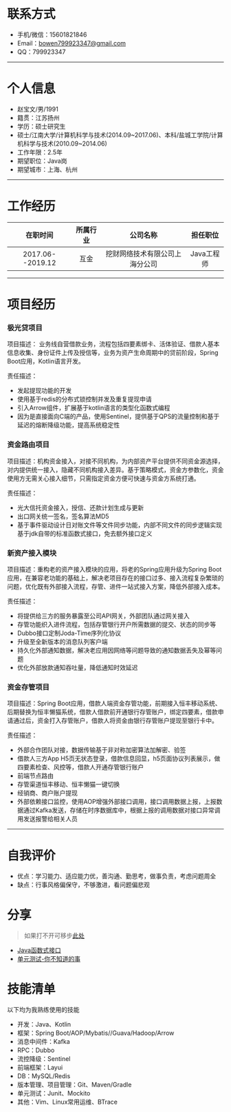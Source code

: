 # 联系方式

- 手机/微信：15601821846
- Email：bowen799923347@gmail.com 
- QQ：799923347

---
# 个人信息
- 赵宝文/男/1991 
- 籍贯：江苏扬州
- 学历：硕士研究生
- 硕士/江南大学/计算机科学与技术(2014.09~2017.06)、本科/盐城工学院/计算机科学与技术(2010.09~2014.06)
- 工作年限：2.5年
- 期望职位：Java岗
- 期望城市：上海、杭州

---
# 工作经历
| 在职时间 | 所属行业 | 公司名称 | 担任职位 |
|  :-:  | :-:  | :-: | :-: |
| 2017.06--2019.12  | 互金 | 挖财网络技术有限公司上海分公司 | Java工程师 |
---
# 项目经历
### 极光贷项目
项目描述：
业务线自营借款业务，流程包括四要素绑卡、活体验证、借款人基本信息收集、身份证件上传及授信等，业务为资产生命周期中的贷前阶段，Spring Boot应用，Kotlin语言开发。 
 
责任描述：

- 发起提现功能的开发
- 使用基于redis的分布式锁控制并发及重复提现申请
- 引入Arrow组件，扩展基于kotlin语言的类型化函数式编程
- 因为是直接面向C端的产品，使用Sentinel，提供基于QPS的流量控制和基于延迟的熔断降级功能，提高系统稳定性

### 资金路由项目
项目描述：机构资金接入，对接不同机构，为内部资产平台提供不同资金源选择，对内提供统一接入，隐藏不同机构接入差异。基于策略模式，资金方参数化，资金使用方无需关心接入细节，只需指定资金方便可快速与资金方系统打通。  

责任描述：

- 光大信托资金接入，授信、还款计划生成与更新
- 出口网关统一签名，签名算法MD5
- 基于事件驱动设计日对账文件等文件同步功能，内部不同文件的同步逻辑实现基于jdk自带的标准函数式接口，免去额外接口定义

### 新资产接入模块 
项目描述：重构老的资产接入模块的应用，将老的Spring应用升级为Spring Boot应用，在兼容老功能的基础上，解决老项目存在的接口过多、接入流程复杂繁琐的问题，优化既有外部接入流程，存管、进件一站式接入方案，降低外部接入成本。  

责任描述：

- 将提供给三方的服务暴露至公司API网关，外部团队通过网关接入
-  存管功能织入进件流程，包括存管银行开户所需数据的提交、状态的同步等
- Dubbo接口定制Joda-Time序列化协议
- 升级至全新版本的消息队列客户端
- 持久化外部通知数据，解决老应用因网络等问题导致的通知数据丢失及幂等问题
- 优化外部放款通知吞吐量，降低通知时效延迟

### 资金存管项目 
项目描述：Spring Boot应用，借款人端资金存管功能，前期接入恒丰移动系统、后期替换为恒丰懒猫系统，借款人借款前开通银行存管账户，绑定四要素，借款申请通过后，资金打入存管账户，借款人将资金由银行存管账户提现至银行卡中。  

责任描述：

- 外部合作团队对接，数据传输基于非对称加密算法加解密、验签
- 借款人三方App H5页无状态登录，借款信息回显，h5页面协议列表展示，做四要素检查、风控等，借款人开通存管银行账户
- 前端节点路由
- 存管渠道恒丰移动、恒丰懒猫一键切换
- 经销商、商户账户提现
- 外部依赖接口监控，使用AOP增强外部接口调用，接口调用数据上报，上报数据通过Kafka发送，存储在时序数据库中，根据上报的调用数据对接口异常调用发送报警给相关人员

---

# 自我评价
- 优点：学习能力、适应能力优，善沟通、勤思考，做事负责，考虑问题周全
- 缺点：行事风格偏保守，不够激进，看问题偏悲观

# 分享
>如果打不开可移步[此处](https://github.com/a799923347/resume)

 - [Java函数式接口](https://pan.baidu.com/s/1UImLp5JsRla1q--sXNeWQg)
 - [单元测试-你不知道的事](https://pan.baidu.com/s/1EkUq784XFYuEsT455LPYOA)

# 技能清单

以下均为我熟练使用的技能

- 开发：Java、Kotlin
- 框架：Spring Boot/AOP/Mybatis//Guava/Hadoop/Arrow
- 消息中间件：Kafka
- RPC：Dubbo
- 流控降级：Sentinel
- 前端框架：Layui
- DB：MySQL/Redis
- 版本管理、项目管理：Git、Maven/Gradle
- 单元测试：Junit、Mockito
- 其他：Vim、Linux常用运维、BTrace
